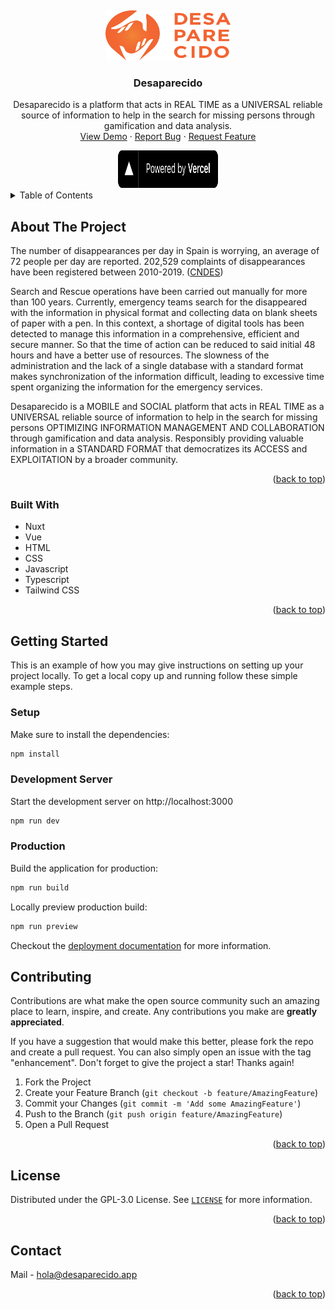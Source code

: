 <!-- BACK TO TOP -->
<a name="readme-top"></a>
<br />


<!-- PROJECT LOGO -->
<div align="center">
  <a href="https://github.com/DesaparecidoApp">
    <img src="assets/logos/primary.svg" alt="Logo" width="200" height="80">
  </a>
</div>


<!-- PROJECT DETAILS -->
<div align="center">
  <h3 align="center">Desaparecido</h3>
  <p align="center">
    Desaparecido is a platform that acts in REAL TIME as a UNIVERSAL reliable source of information to help in the search for missing persons through gamification and data analysis.
    <br />
    <a href="https://desaparecido.app/">View Demo</a>
    ·
    <a href="https://github.com/DesaparecidoApp/website/issues">Report Bug</a>
    ·
    <a href="https://github.com/DesaparecidoApp/website/issues">Request Feature</a>
  </p>
</div>


<!-- PROJECT SPONSORS -->
<div align="center">
  <a href="https://vercel.com?utm_source=desaparecido&utm_campaign=oss" target="_blank">
    <img src="public/imgs/sponsors/powered_by_vercel.svg" alt="Logo" width="160" height="60">
  </a>
</div>


<!-- TABLE OF CONTENTS -->
<details>
  <summary>Table of Contents</summary>
  <ol>
    <li>
      <a href="#about-the-project">About The Project</a>
      <ul>
        <li><a href="#built-with">Built With</a></li>
      </ul>
    </li>
    <li>
      <a href="#getting-started">Getting Started</a>
      <ul>
        <li><a href="#setup">Setup</a></li>
        <li><a href="#dev-server">Development Server</a></li>
        <li><a href="#production">Production</a></li>
      </ul>
    </li>
    <li><a href="#usage">Usage</a></li>
    <li><a href="#roadmap">Roadmap</a></li>
    <li><a href="#contributing">Contributing</a></li>
    <li><a href="#license">License</a></li>
    <li><a href="#contact">Contact</a></li>
    <li><a href="#acknowledgments">Acknowledgments</a></li>
  </ol>
</details>


<!-- ABOUT THE PROJECT -->
## About The Project

The number of disappearances per day in Spain is worrying, an average of 72 people per day are reported. 202,529 complaints of disappearances have been registered between 2010-2019. ([CNDES](https://cndes-web.ses.mir.es/publico/Desaparecidos/dam/jcr:d46c54af-6529-4eb6-88b6-fb14e38d665b/INFORME%20ANUAL%202022%20ACCESIBLE_corregido.pdf))

Search and Rescue operations have been carried out manually for more than 100 years.
Currently, emergency teams search for the disappeared with the information in physical format and collecting data on blank sheets of paper with a pen. In this context, a shortage of digital tools has been detected to manage this information in a comprehensive, efficient and secure manner. So that the time of action can be reduced to said initial 48 hours and have a better use of resources. The slowness of the administration and the lack of a single database with a standard format makes synchronization of the information difficult, leading to excessive time spent organizing the information for the emergency services.

Desaparecido is a MOBILE and SOCIAL platform that acts in REAL TIME as a UNIVERSAL reliable source of information to help in the search for missing persons OPTIMIZING INFORMATION MANAGEMENT AND COLLABORATION through gamification and data analysis.
Responsibly providing valuable information in a STANDARD FORMAT that democratizes its ACCESS and EXPLOITATION by a broader community.

<p align="right">(<a href="#readme-top">back to top</a>)</p>


### Built With

* Nuxt
* Vue
* HTML
* CSS
* Javascript
* Typescript
* Tailwind CSS

<p align="right">(<a href="#readme-top">back to top</a>)</p>


<!-- GETTING STARTED -->
## Getting Started

This is an example of how you may give instructions on setting up your project locally.
To get a local copy up and running follow these simple example steps.

### Setup

Make sure to install the dependencies:

```bash
npm install
```

### Development Server

Start the development server on http://localhost:3000

```bash
npm run dev
```

### Production

Build the application for production:

```bash
npm run build
```

Locally preview production build:

```bash
npm run preview
```

Checkout the [deployment documentation](https://v3.nuxtjs.org/guide/deploy/presets) for more information.


<!-- CONTRIBUTING -->
## Contributing

Contributions are what make the open source community such an amazing place to learn, inspire, and create. Any contributions you make are **greatly appreciated**.

If you have a suggestion that would make this better, please fork the repo and create a pull request. You can also simply open an issue with the tag "enhancement".
Don't forget to give the project a star! Thanks again!

1. Fork the Project
2. Create your Feature Branch (`git checkout -b feature/AmazingFeature`)
3. Commit your Changes (`git commit -m 'Add some AmazingFeature'`)
4. Push to the Branch (`git push origin feature/AmazingFeature`)
5. Open a Pull Request

<p align="right">(<a href="#readme-top">back to top</a>)</p>


<!-- LICENSE -->
## License

Distributed under the GPL-3.0 License. See [`LICENSE`](https://github.com/DesaparecidoApp/website/blob/main/LICENSE) for more information.

<p align="right">(<a href="#readme-top">back to top</a>)</p>


<!-- CONTACT -->
## Contact

Mail - [hola@desaparecido.app](mailto:hola@desaparecido.appo)

<p align="right">(<a href="#readme-top">back to top</a>)</p>
